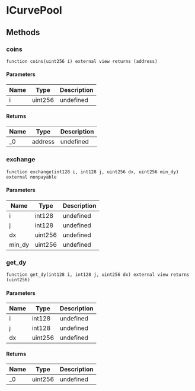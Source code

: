 # ICurvePool









## Methods

### coins

```solidity
function coins(uint256 i) external view returns (address)
```





#### Parameters

| Name | Type | Description |
|---|---|---|
| i | uint256 | undefined |

#### Returns

| Name | Type | Description |
|---|---|---|
| _0 | address | undefined |

### exchange

```solidity
function exchange(int128 i, int128 j, uint256 dx, uint256 min_dy) external nonpayable
```





#### Parameters

| Name | Type | Description |
|---|---|---|
| i | int128 | undefined |
| j | int128 | undefined |
| dx | uint256 | undefined |
| min_dy | uint256 | undefined |

### get_dy

```solidity
function get_dy(int128 i, int128 j, uint256 dx) external view returns (uint256)
```





#### Parameters

| Name | Type | Description |
|---|---|---|
| i | int128 | undefined |
| j | int128 | undefined |
| dx | uint256 | undefined |

#### Returns

| Name | Type | Description |
|---|---|---|
| _0 | uint256 | undefined |




